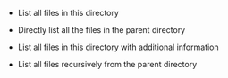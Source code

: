 - List all files in this directory

- Directly list all the files in the parent directory

- List all files in this directory with additional information

- List all files recursively from the parent directory
